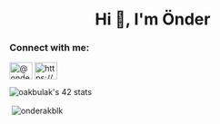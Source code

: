 <h1 align="center">Hi 👋, I'm Önder</h1>

<h3 align="left">Connect with me:</h3>
<p align="left">
<a href="https://instagram.com/onder.akblk1?igshid=ZDdkNTZiNTM=" target="blank"><img align="center" src="https://raw.githubusercontent.com/rahuldkjain/github-profile-readme-generator/master/src/images/icons/Social/instagram.svg" alt="@onder.akblk1" height="30" width="40" /></a>
<a href="https://www.linkedin.com/in/%C3%B6nder-ibrahim-akbulak-869a69261/" target="blank"><img align="center" src="https://raw.githubusercontent.com/rahuldkjain/github-profile-readme-generator/master/src/images/icons/Social/linked-in-alt.svg" alt="https://www.linkedin.com/in/%C3%B6nder-ibrahim-akbulak-869a69261/" height="30" width="40" /></a>
</p>


<p href="https://github.com/JaeSeoKim/badge42"><img src="https://badge42.vercel.app/api/v2/cleh8j4p400210fmk3kcd67bx/stats?cursusId=9&coalitionId=piscine" alt="oakbulak's 42 stats" /></p>
<p>&nbsp;<img align="center" src="https://github-readme-stats.vercel.app/api?username=onderakblk&show_icons=true&locale=en" alt="onderakblk" /></p>
